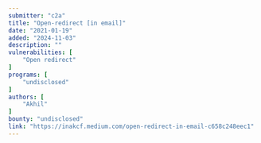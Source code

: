 ```yaml
---
submitter: "c2a"
title: "Open-redirect [in email]"
date: "2021-01-19"
added: "2024-11-03"
description: ""
vulnerabilities: [
    "Open redirect"
]
programs: [
    "undisclosed"
]
authors: [
    "Akhil"
]
bounty: "undisclosed"
link: "https://inakcf.medium.com/open-redirect-in-email-c658c248eec1"
---
```




